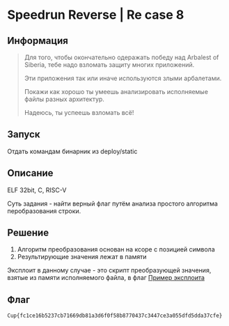 # Speedrun Reverse | Re case 8

## Информация

> Для того, чтобы окончательно одеражать победу над Arbalest of Siberia, тебе надо взломать защиту многих приложений.
> 
> Эти приложения так или иначе используются злыми арбалетами.
> 
> Покажи как хорошо ты умеешь анализировать исполняемые файлы разных архитектур.
> 
> Надеюсь, ты успеешь взломать всё!
> 

## Запуск

Отдать командам бинарник из deploy/static

## Описание

ELF 32bit, C, RISC-V

Суть задания - найти верный флаг путём анализа простого алгоритма перобразования строки.


## Решение

1. Алгоритм преобразования основан на ксоре с позицией символа
2. Результирующие значения лежат в памяти


Эксплоит в данному случае - это скрипт преобразующей значения, взятые из памяти исполняемого файла, в флаг
[Пример эксплоита](solve/solve.py)


## Флаг

`Cup{fc1ce16b5237cb71669db81a3d6f0f58b8770437c3447ce3a055dfd5dda37cfe}`
